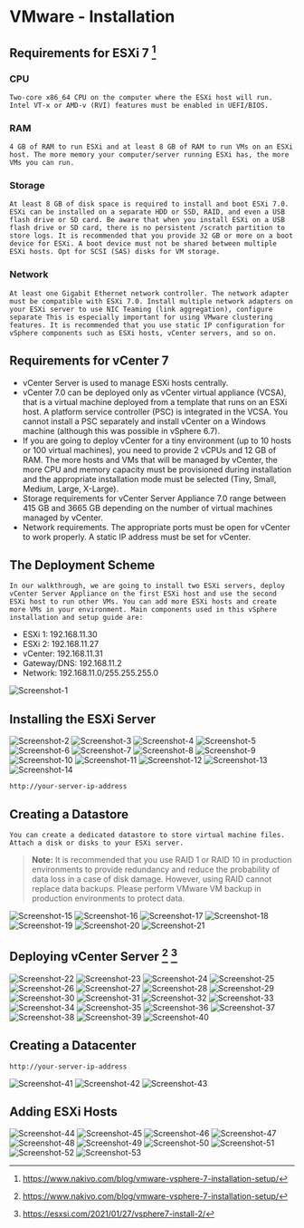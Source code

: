 # VMware - Installation

## Requirements for ESXi 7 [^1]

### CPU

```
Two-core x86_64 CPU on the computer where the ESXi host will run. Intel VT-x or AMD-v (RVI) features must be enabled in UEFI/BIOS.
```

### RAM

```
4 GB of RAM to run ESXi and at least 8 GB of RAM to run VMs on an ESXi host. The more memory your computer/server running ESXi has, the more VMs you can run.
```

### Storage

```
At least 8 GB of disk space is required to install and boot ESXi 7.0. ESXi can be installed on a separate HDD or SSD, RAID, and even a USB flash drive or SD card. Be aware that when you install ESXi on a USB flash drive or SD card, there is no persistent /scratch partition to store logs. It is recommended that you provide 32 GB or more on a boot device for ESXi. A boot device must not be shared between multiple ESXi hosts. Opt for SCSI (SAS) disks for VM storage.
```

### Network

```
At least one Gigabit Ethernet network controller. The network adapter must be compatible with ESXi 7.0. Install multiple network adapters on your ESXi server to use NIC Teaming (link aggregation), configure separate This is especially important for using VMware clustering features. It is recommended that you use static IP configuration for vSphere components such as ESXi hosts, vCenter servers, and so on.
```

## Requirements for vCenter 7

- vCenter Server is used to manage ESXi hosts centrally.
- vCenter 7.0 can be deployed only as vCenter virtual appliance (VCSA), that is a virtual machine deployed from a template that runs on an ESXi host. A platform service controller (PSC) is integrated in the VCSA. You cannot install a PSC separately and install vCenter on a Windows machine (although this was possible in vSphere 6.7).
- If you are going to deploy vCenter for a tiny environment (up to 10 hosts or 100 virtual machines), you need to provide 2 vCPUs and 12 GB of RAM. The more hosts and VMs that will be managed by vCenter, the more CPU and memory capacity must be provisioned during installation and the appropriate installation mode must be selected (Tiny, Small, Medium, Large, X-Large).
- Storage requirements for vCenter Server Appliance 7.0 range between 415 GB and 3665 GB depending on the number of virtual machines managed by vCenter.
- Network requirements. The appropriate ports must be open for vCenter to work properly. A static IP address must be set for vCenter.

## The Deployment Scheme

```
In our walkthrough, we are going to install two ESXi servers, deploy vCenter Server Appliance on the first ESXi host and use the second ESXi host to run other VMs. You can add more ESXi hosts and create more VMs in your environment. Main components used in this vSphere installation and setup guide are:
```

- ESXi 1: 192.168.11.30
- ESXi 2: 192.168.11.27
- vCenter: 192.168.11.31
- Gateway/DNS: 192.168.11.2
- Network: 192.168.11.0/255.255.255.0

![Screenshot-1](/files/vmware_scheme.jpg)

## Installing the ESXi Server

![Screenshot-2](/files/vmware_install_1.jpg)
![Screenshot-3](/files/vmware_install_2.jpg)
![Screenshot-4](/files/vmware_install_3.jpg)
![Screenshot-5](/files/vmware_install_4.jpg)
![Screenshot-6](/files/vmware_install_5.jpg)
![Screenshot-7](/files/vmware_install_6.jpg)
![Screenshot-8](/files/vmware_install_7.jpg)
![Screenshot-9](/files/vmware_install_8.jpg)
![Screenshot-10](/files/vmware_install_9.jpg)
![Screenshot-11](/files/vmware_install_10.jpg)
![Screenshot-12](/files/vmware_install_11.jpg)
![Screenshot-13](/files/vmware_install_12.jpg)
![Screenshot-14](/files/vmware_install_13.jpg)

```
http://your-server-ip-address
```

## Creating a Datastore

```
You can create a dedicated datastore to store virtual machine files.
Attach a disk or disks to your ESXi server.
```
> **Note:**
> It is recommended that you use RAID 1 or RAID 10 in production environments to provide redundancy and reduce the probability of data loss in a case of disk damage. However, using RAID cannot replace data backups. Please perform VMware VM backup in production environments to protect data.

![Screenshot-15](/files/vmware_datastore_1.jpg)
![Screenshot-16](/files/vmware_datastore_2.jpg)
![Screenshot-17](/files/vmware_datastore_3.jpg)
![Screenshot-18](/files/vmware_datastore_4.jpg)
![Screenshot-19](/files/vmware_datastore_5.jpg)
![Screenshot-20](/files/vmware_datastore_6.jpg)
![Screenshot-21](/files/vmware_datastore_7.jpg)

## Deploying vCenter Server [^1] [^2]

![Screenshot-22](/files/vcenter_install_1.jpg)
![Screenshot-23](/files/vcenter_install_2.jpg)
![Screenshot-24](/files/vcenter_install_3.jpg)
![Screenshot-25](/files/vcenter_install_4.jpg)
![Screenshot-26](/files/vcenter_install_5.jpg)
![Screenshot-27](/files/vcenter_install_6.jpg)
![Screenshot-28](/files/vcenter_install_7.jpg)
![Screenshot-29](/files/vcenter_install_8.jpg)
![Screenshot-30](/files/vcenter_install_9.jpg)
![Screenshot-31](/files/vcenter_install_10.jpg)
![Screenshot-32](/files/vcenter_install_11.jpg)
![Screenshot-33](/files/vcenter_install_12.jpg)
![Screenshot-34](/files/vcenter_install_13.jpg)
![Screenshot-35](/files/vcenter_install_14.jpg)
![Screenshot-36](/files/vcenter_install_15.jpg)
![Screenshot-37](/files/vcenter_install_16.jpg)
![Screenshot-38](/files/vcenter_install_17.jpg)
![Screenshot-39](/files/vcenter_install_18.jpg)
![Screenshot-40](/files/vcenter_install_19.jpg)

## Creating a Datacenter

```
http://your-server-ip-address
```

![Screenshot-41](/files/vcenter_datacenter_1.jpg)
![Screenshot-42](/files/vcenter_datacenter_2.jpg)
![Screenshot-43](/files/vcenter_datacenter_3.jpg)

## Adding ESXi Hosts

![Screenshot-44](/files/vcenter_host_1.jpg)
![Screenshot-45](/files/vcenter_host_2.jpg)
![Screenshot-46](/files/vcenter_host_3.jpg)
![Screenshot-47](/files/vcenter_host_4.jpg)
![Screenshot-48](/files/vcenter_host_5.jpg)
![Screenshot-49](/files/vcenter_host_6.jpg)
![Screenshot-50](/files/vcenter_host_7.jpg)
![Screenshot-51](/files/vcenter_host_8.jpg)
![Screenshot-52](/files/vcenter_host_9.jpg)
![Screenshot-53](/files/vcenter_host_10.jpg)

[^1]: https://www.nakivo.com/blog/vmware-vsphere-7-installation-setup/
[^2]: https://esxsi.com/2021/01/27/vsphere7-install-2/
